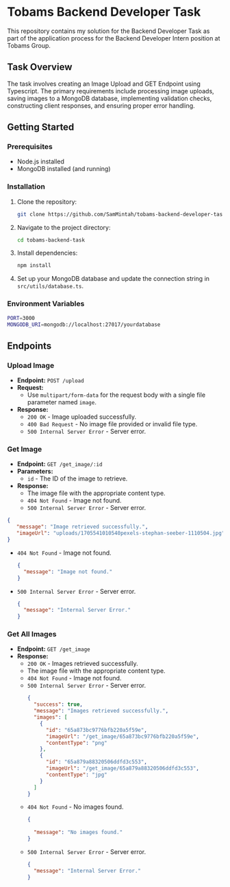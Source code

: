 # Tobams Backend Developer Task

This repository contains my solution for the Backend Developer Task as part of the application process for the Backend Developer Intern position at Tobams Group.

## Task Overview

The task involves creating an Image Upload and GET Endpoint using Typescript. The primary requirements include processing image uploads, saving images to a MongoDB database, implementing validation checks, constructing client responses, and ensuring proper error handling.

## Getting Started

### Prerequisites

- Node.js installed
- MongoDB installed (and running)

### Installation

1. Clone the repository:

   ```bash
   git clone https://github.com/SamMintah/tobams-backend-developer-task.git
   ```

2. Navigate to the project directory:

   ```bash
   cd tobams-backend-task
   ```

3. Install dependencies:

   ```bash
   npm install
   ```

4. Set up your MongoDB database and update the connection string in `src/utils/database.ts`.

### Environment Variables

```bash
PORT=3000
MONGODB_URI=mongodb://localhost:27017/yourdatabase
```

## Endpoints

### Upload Image
- **Endpoint:** `POST /upload`
- **Request:**
  - Use `multipart/form-data` for the request body with a single file parameter named `image`.
- **Response:**
  - `200 OK` - Image uploaded successfully.
  - `400 Bad Request` - No image file provided or invalid file type.
  - `500 Internal Server Error` - Server error.

### Get Image
- **Endpoint:** `GET /get_image/:id`
- **Parameters:**
  - `id` - The ID of the image to retrieve.
- **Response:**
  - The image file with the appropriate content type.
  - `404 Not Found` - Image not found.
  - `500 Internal Server Error` - Server error.
 ```json
{
    "message": "Image retrieved successfully.",
    "imageUrl": "uploads/1705541010540pexels-stephan-seeber-1110504.jpg"
}
```
 - `404 Not Found` - Image not found.

    ```json
    {
      "message": "Image not found."
    }
    ```
  - `500 Internal Server Error` - Server error.
    ```json
    {
      "message": "Internal Server Error."
    }
    ```

### Get All Images

- **Endpoint:** `GET /get_image`
- **Response:**
  - `200 OK` - Images retrieved successfully.
  - The image file with the appropriate content type.
  - `404 Not Found` - Image not found.
  - `500 Internal Server Error` - Server error.
    ```json
    {
      "success": true,
      "message": "Images retrieved successfully.",
      "images": [
        {
          "id": "65a873bc9776bfb220a5f59e",
          "imageUrl": "/get_image/65a873bc9776bfb220a5f59e",
          "contentType": "png"
        },
        {
          "id": "65a879a88320506ddfd3c553",
          "imageUrl": "/get_image/65a879a88320506ddfd3c553",
          "contentType": "jpg"
        }
      ]
    }
    ```
  - `404 Not Found` - No images found.
    ```json
    {
      
      "message": "No images found."
    }
    ```
  - `500 Internal Server Error` - Server error.
    ```json
    {
      "message": "Internal Server Error."
    }
    ```
